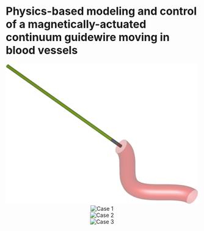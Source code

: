# Physics-based modeling and control of a magnetically-actuated continuum guidewire moving in blood vessels

<div align="center">
  <img src="assets/anime.gif" alt="Simulation">
</div>

<div align="center">
  <img src="assets/1.png" alt="Case 1">
</div>

<div align="center">
  <img src="assets/2.png" alt="Case 2">
</div>

<div align="center">
  <img src="assets/3.png" alt="Case 3">
</div>
